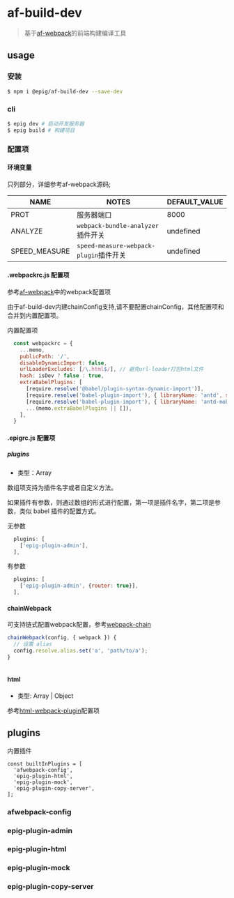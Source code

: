 # af-build-dev
> 基于[af-webpack](https://github.com/umijs/umi/tree/master/packages/af-webpack)的前端构建编译工具

## usage

### 安装

```bash
$ npm i @epig/af-build-dev --save-dev
```

### cli

```bash
$ epig dev # 启动开发服务器
$ epig build # 构建项目
```

### 配置项

#### 环境变量

只列部分，详细参考af-webpack源码;

| NAME | NOTES | DEFAULT_VALUE |
| --- | --- | --- |
| PROT | 服务器端口 | 8000 |
| ANALYZE | `webpack-bundle-analyzer`插件开关 | undefined |
| SPEED_MEASURE | `speed-measure-webpack-plugin`插件开关 | undefined |

#### .webpackrc.js 配置项
参考[af-webpack](https://umijs.org/zh/config/#webpack)中的webpack配置项

由于af-build-dev内建chainConfig支持,请不要配置chainConfig，其他配置项和合并到内置配置项。

内置配置项

```JavaScript
  const webpackrc = {
    ...memo,
    publicPath: '/',
    disableDynamicImport: false,
    urlLoaderExcludes: [/\.html$/], // 避免url-loader打包html文件
    hash: isDev ? false : true,
    extraBabelPlugins: [
      [require.resolve('@babel/plugin-syntax-dynamic-import')],
      [require.resolve('babel-plugin-import'), { libraryName: 'antd', style: true }],
      [require.resolve('babel-plugin-import'), { libraryName: 'antd-mobile', style: true }, 'antd-mobile'],
      ...(memo.extraBabelPlugins || []),
    ],
  }
```

#### .epigrc.js 配置项

##### plugins

- 类型：Array

数组项支持为插件名字或者自定义方法。

如果插件有参数，则通过数组的形式进行配置，第一项是插件名字，第二项是参数，类似 babel 插件的配置方式。

无参数

```JavaScript
  plugins: [
    ['epig-plugin-admin'],
  ],
```

有参数

```JavaScript
  plugins: [
    ['epig-plugin-admin', {router: true}],
  ],
```

#### chainWebpack

可支持链式配置webpack配置，参考[webpack-chain](https://github.com/neutrinojs/webpack-chain)

```JavaScript
chainWebpack(config, { webpack }) {
  // 设置 alias
  config.resolve.alias.set('a', 'path/to/a');
}
 
```

#### html

- 类型: Array | Object

参考[html-webpack-plugin](https://github.com/jantimon/html-webpack-plugin#options)配置项


## plugins

内置插件

```
const builtInPlugins = [
  'afwebpack-config',
  'epig-plugin-html',
  'epig-plugin-mock',
  'epig-plugin-copy-server',
];
```

### afwebpack-config

### epig-plugin-admin

### epig-plugin-html

### epig-plugin-mock

### epig-plugin-copy-server
